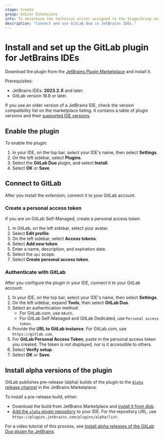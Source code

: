 ```yaml
---
stage: Create
group: Editor Extensions
info: To determine the technical writer assigned to the Stage/Group associated with this page, see https://handbook.gitlab.com/handbook/product/ux/technical-writing/#assignments
description: "Connect and use GitLab Duo in JetBrains IDEs."
---
```


# Install and set up the GitLab plugin for JetBrains IDEs

Download the plugin from the [JetBrains Plugin Marketplace](https://plugins.jetbrains.com/plugin/22325-gitlab-duo)
and install it.

Prerequisites:

- JetBrains IDEs: **2023.2.X** and later.
- GitLab version 16.8 or later.

If you use an older version of a JetBrains IDE, check the version compatibility list on the marketplace listing.
It contains a table of plugin versions and their
[supported IDE versions](https://plugins.jetbrains.com/plugin/22325-gitlab-duo/versions).

## Enable the plugin

To enable the plugin:

1. In your IDE, on the top bar, select your IDE's name, then select **Settings**.
1. On the left sidebar, select **Plugins**.
1. Select the **GitLab Duo** plugin, and select **Install**.
1. Select **OK** or **Save**.

## Connect to GitLab

After you install the extension, connect it to your GitLab account.

### Create a personal access token

If you are on GitLab Self-Managed, create a personal access token.

1. In GitLab, on the left sidebar, select your avatar.
1. Select **Edit profile**.
1. On the left sidebar, select **Access tokens**.
1. Select **Add new token**.
1. Enter a name, description, and expiration date.
1. Select the `api` scope.
1. Select **Create personal access token**.

### Authenticate with GitLab

After you configure the plugin in your IDE, connect it to your GitLab account:

1. In your IDE, on the top bar, select your IDE's name, then select **Settings**.
1. On the left sidebar, expand **Tools**, then select **GitLab Duo**.
1. Select an authentication method:
   - For GitLab.com, use `OAuth`.
   - For GitLab Self-Managed and GitLab Dedicated, use `Personal access token`.
1. Provide the **URL to GitLab instance**. For GitLab.com, use `https://gitlab.com`.
1. For **GitLab Personal Access Token**, paste in the personal access token you created.
   The token is not displayed, nor is it accessible to others.
1. Select **Verify setup**.
1. Select **OK** or **Save**.

## Install alpha versions of the plugin

GitLab publishes pre-release (alpha) builds of the plugin to the
[`Alpha` release channel](https://plugins.jetbrains.com/plugin/22325-gitlab-duo/edit/versions/alpha)
in the JetBrains Marketplace.

To install a pre-release build, either:

- Download the build from JetBrains Marketplace and
  [install it from disk](https://www.jetbrains.com/help/idea/managing-plugins.html#install_plugin_from_disk).
- [Add the `alpha` plugin repository](https://www.jetbrains.com/help/idea/managing-plugins.html#add_plugin_repos)
  to your IDE. For the repository URL, use `https://plugins.jetbrains.com/plugins/alpha/list`.

<i class="fa fa-youtube-play youtube" aria-hidden="true"></i>
For a video tutorial of this process, see
[Install alpha releases of the GitLab Duo plugin for JetBrains](https://www.youtube.com/watch?v=Z9AuKybmeRU).
<!-- Video published on 2024-04-04 -->
